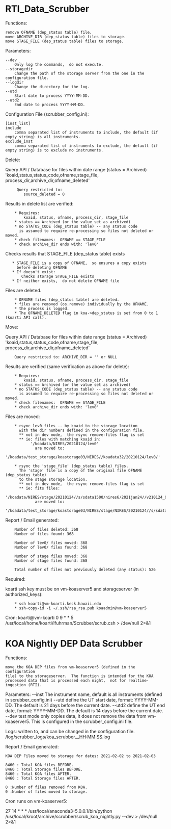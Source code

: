 # RTI_Data_Scrubber

Functions:

    remove OFNAME (dep_status table) file.
    move ARCHIVE_DIR (dep_status table) files to storage.
    move STAGE_FILE (dep_status table) files to storage.

Parameters:

    --dev
        Only log the commands,  do not execute.
    --storagedir
        Change the path of the storage server from the one in the configuration file.
    --logdir
        Change the directory for the log.
    --utd
        Start date to process YYYY-MM-DD.
    --utd2
        End date to process YYYY-MM-DD.


Configuration File (scrubber_config.ini):

    [inst_list]
    include
        comma separated list of instruments to include, the default (if empty string) is all instruments.
    exclude_inst
        comma separated list of instruments to exclude, the default (if empty string) is to exclude no instruments.


Delete:

   Query API / Database for files within date range (status = Archived)
        'koaid,status,status_code,ofname,stage_file,
         process_dir,archive_dir,ofname_deleted'
         
         Query restricted to: 
            source_deleted = 0
                 
   Results in delete list are verified:
   
        * Requires: 
            koaid, status, ofname, process_dir, stage_file
        * status == Archived (or the value set as archived)
        * no STATUS_CODE (dep_status table) -- any status code
          is assumed to require re-processing so files not deleted or moved.
        * check filenames:  OFNAME == STAGE_FILE
        * check archive_dir ends with: 'lev0' 

   Checks results that STAGE_FILE (dep_status table) exists
       
       * STAGE_FILE is a copy of OFNAME,  so ensures a copy exists
         before deleting OFNAME
       * If doesn't exist:
           Checks storage STAGE_FILE exists
       * If neither exists,  do not delete OFNAME file 
   
   Files are deleted.
   
        * OFNAME files (dep_status table) are deleted.
        * files are removed (os.remove) individually by the OFNAME.
        * the process is logged.
        * The OFNAME_DELETED flag in koa->dep_status is set from 0 to 1 (koarti API call).    
   
Move:

   Query API / Database for files within date range (status = Archived)
        'koaid,status,status_code,ofname,stage_file,
         process_dir,archive_dir,ofname_deleted'
       
        Query restricted to: ARCHIVE_DIR = '' or NULL

   Results are verified (same verification as above for delete):
   
        * Requires: 
            koaid, status, ofname, process_dir, stage_file
        * status == Archived (or the value set as archived)
        * no STATUS_CODE (dep_status table) -- any status code
          is assumed to require re-processing so files not deleted or moved.
        * check filenames:  OFNAME == STAGE_FILE
        * check archive_dir ends with: 'lev0' 
        
   Files are moved:
   
        * rsync lev0 files -- by koaid to the storage location 
          with the dir numbers defined in the configuration file.
          ** not in dev mode,  the rsync remove-files flag is set
          ** ie: files with matching koaid in:
               '/koadata/NIRES/20210124/lev0' 
                 are moved to:
               '/koadata/test_storage/koastorage03/NIRES//koadata32/20210124/lev0/'

        * rsync the 'stage_file' (dep_status table) files.  
          The 'stage' file is a copy of the original file OFNAME (dep_status table)
          to the stage storage location. 
          ** not in dev mode,  the rsync remove-files flag is set
          ** ie: fits files:
               '/koadata/NIRES/stage/20210124//s/sdata1500/nires6/2021jan24//v210124_0162.fits'
                 are moved to:
               '/koadata/test_storage/koastorage03/NIRES/stage/NIRES/20210124//s/sdata1500/nires6/2021jan24/'
               
 
   Report / Email generated:
   
        Number of files deleted: 368
        Number of files found: 368
        
        Number of lev0/ files moved: 368
        Number of lev0/ files found: 368
        
        Number of stage files moved: 368
        Number of stage files found: 368
        
        Total number of files not previously deleted (any status): 526
        
        
   Required:
   
   koarti ssh key must be on vm-koaserver5 and storageserver
   (in authorized_keys):
   
        * ssh koarti@vm-koarti.keck.hawaii.edu
        * ssh-copy-id -i ~/.ssh/rsa_rsa.pub koaadmin@vm-koaserver5
        
   Cron:
    koarti@vm-koarti
       0  9 * * 5 /usr/local/home/koarti/lfuhrman/Scrubber/scrub.csh > /dev/null 2>&1

        
# KOA Nightly DEP Data Scrubber

Functions:

    move the KOA DEP files from vm-koaserver5 (defined in the configuration
    file) to the storageserver.  The function is intended for the KOA
    processed data that is processed each night,  not for realtime-ingestion (RTI).


Parameters:
    --inst
        The instrument name, default is all instruments (defined in
        scrubber_config.ini)
    --utd
        define the UT start date,  format: YYYY-MM-DD. The default
        is 21 days before the current date.
    --utd2
        define the UT end date,  format: YYYY-MM-DD. The default
        is 14 days before the current date.
    --dev
        test mode only copies data,  it does not remove the data
        from vm-koaserver5.  This is configured in the 
        scrubber_config.ini file.


Logs:
    written to,  and can be changed in the configuration file.
        /log/scrubber_logs/koa_scrubber_<YYYYMMDD>_<HH:MM:SS>.log
        

Report / Email generated:
   
    KOA DEP Files moved to storage for dates: 2021-02-02 to 2021-02-03
    
    8460 : Total KOA files BEFORE.
    8460 : Total Storage files BEFORE.
    8460 : Total KOA files AFTER.
    8460 : Total Storage files AFTER.
    
    0 :Number of files removed from KOA.
    0 :Number of files moved to storage.


Cron runs on vm-koaserver5:

27 14 * * * /usr/local/anaconda3-5.0.0.1/bin/python /usr/local/kroot/archive/scrubber/scrub_koa_nightly.py --dev > /dev/null 2>&1
   
   
   